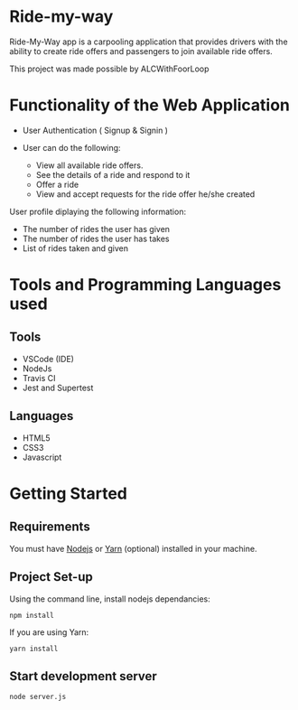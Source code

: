 # Ride-my-way
Ride-My-Way app is a carpooling application that provides drivers with the ability to create ride offers and passengers to join available ride offers.

This project was made possible by ALCWithFoorLoop

# Functionality of the Web Application
* User Authentication ( Signup & Signin )

* User can do the following:
  * View all available ride offers.
  * See the details of a ride and respond to it
  * Offer a ride
  * View and accept requests for the ride offer he/she created

User profile diplaying the following information:
* The number of rides the user has given
* The number of rides the user has takes
* List of rides taken and given

# Tools and Programming Languages used #
## Tools ##
* VSCode (IDE)
* NodeJs
* Travis CI
* Jest and Supertest
## Languages ##
* HTML5
* CSS3
* Javascript

# Getting Started
## Requirements ##
You must have [Nodejs](https://nodejs.org/en/download/) or [Yarn](https://yarnpkg.com/) (optional) installed in your machine.

## Project Set-up ##
Using the command line, install nodejs dependancies:

```
npm install
```

If you are using Yarn: 

```
yarn install
```
## Start development server ##
```
node server.js
```
